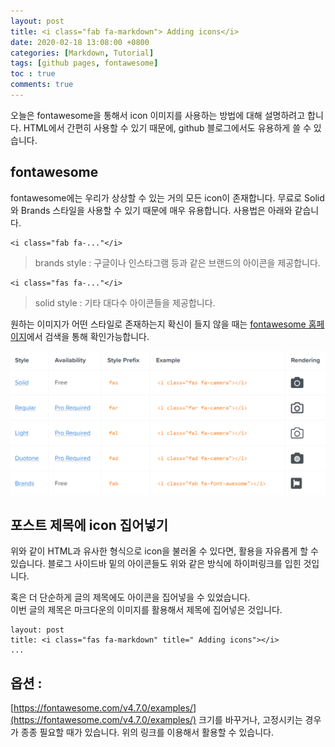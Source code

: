```yaml
---
layout: post
title: <i class="fab fa-markdown"> Adding icons</i>
date: 2020-02-18 13:08:00 +0800
categories: [Markdown, Tutorial]
tags: [github pages, fontawesome]
toc : true
comments: true
---
```


오늘은 fontawesome을 통해서 icon 이미지를 사용하는 방법에 대해 설명하려고 합니다.
HTML에서 간편히 사용할 수 있기 때문에, github 블로그에서도 유용하게 쓸 수 있습니다.

## fontawesome
fontawesome에는 우리가 상상할 수 있는 거의 모든 icon이 존재합니다. 무료로 Solid와 Brands 스타일을 사용할 수 있기 때문에 매우 유용합니다. 사용법은 아래와 같습니다.

<i class="fab fa-google"></i>
<i class="fab fa-facebook"></i>

```
<i class="fab fa-..."</i>
```
> brands style : 구글이나 인스타그램 등과 같은 브랜드의 아이콘을 제공합니다.

<i class="fas fa-medal"></i>
<i class="fas fa-camera"></i>

```
<i class="fas fa-..."</i>
```
> solid style : 기타 대다수 아이콘들을 제공합니다.  

원하는 이미지가 어떤 스타일로 존재하는지 확신이 들지 않을 때는 [fontawesome 홈페이지](https://fontawesome.com/)에서 검색을 통해 확인가능합니다.

![image1](/assets/img/sample/fontawesome.PNG)


## 포스트 제목에 icon 집어넣기
위와 같이 HTML과 유사한 형식으로 icon을 불러올 수 있다면, 활용을 자유롭게 할 수 있습니다.
블로그 사이드바 밑의 아이콘들도 위와 같은 방식에 하이퍼링크를 입힌 것입니다.

혹은 더 단순하게 글의 제목에도 아이콘을 집어넣을 수 있었습니다.  
이번 글의 제목은 마크다운의 이미지를 활용해서 제목에 집어넣은 것입니다.
```
layout: post
title: <i class="fas fa-markdown" title=" Adding icons"></i>
...
```


## 옵션 : 
[https://fontawesome.com/v4.7.0/examples/](https://fontawesome.com/v4.7.0/examples/)
크기를 바꾸거나, 고정시키는 경우가 종종 필요할 때가 있습니다.
위의 링크를 이용해서 활용할 수 있습니다.
